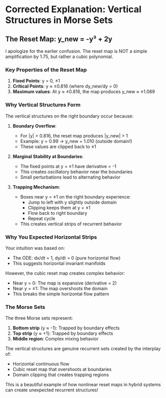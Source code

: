 # Corrected Explanation: Vertical Structures in Morse Sets

## The Reset Map: y_new = -y³ + 2y

I apologize for the earlier confusion. The reset map is NOT a simple amplification by 1.75, but rather a cubic polynomial.

### Key Properties of the Reset Map

1. **Fixed Points**: y = 0, ±1
2. **Critical Points**: y ≈ ±0.816 (where dy_new/dy = 0)
3. **Maximum values**: At y ≈ ±0.816, the map produces y_new ≈ ±1.089

### Why Vertical Structures Form

The vertical structures on the right boundary occur because:

1. **Boundary Overflow**:
   - For |y| > 0.816, the reset map produces |y_new| > 1
   - Example: y = 0.99 → y_new = 1.010 (outside domain!)
   - These values are clipped back to ±1

2. **Marginal Stability at Boundaries**:
   - The fixed points at y = ±1 have derivative = -1
   - This creates oscillatory behavior near the boundaries
   - Small perturbations lead to alternating behavior

3. **Trapping Mechanism**:
   - Boxes near y = ±1 on the right boundary experience:
     - Jump to left with y slightly outside domain
     - Clipping keeps them at y = ±1
     - Flow back to right boundary
     - Repeat cycle
   - This creates vertical strips of recurrent behavior

### Why You Expected Horizontal Strips

Your intuition was based on:
- The ODE: dx/dt = 1, dy/dt = 0 (pure horizontal flow)
- This suggests horizontal invariant manifolds

However, the cubic reset map creates complex behavior:
- Near y = 0: The map is expansive (derivative = 2)
- Near y = ±1: The map overshoots the domain
- This breaks the simple horizontal flow pattern

### The Morse Sets

The three Morse sets represent:
1. **Bottom strip** (y ≈ -1): Trapped by boundary effects
2. **Top strip** (y ≈ +1): Trapped by boundary effects  
3. **Middle region**: Complex mixing behavior

The vertical structures are genuine recurrent sets created by the interplay of:
- Horizontal continuous flow
- Cubic reset map that overshoots at boundaries
- Domain clipping that creates trapping regions

This is a beautiful example of how nonlinear reset maps in hybrid systems can create unexpected recurrent structures!